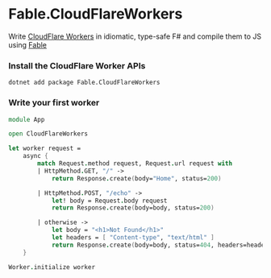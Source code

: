 # Fable.CloudFlareWorkers

Write [CloudFlare Workers](https://workers.cloudflare.com/) in idiomatic, type-safe F# and compile them to JS using [Fable](https://github.com/fable-compiler/Fable)

### Install the CloudFlare Worker APIs
```
dotnet add package Fable.CloudFlareWorkers
```
### Write your first worker
```fs
module App

open CloudFlareWorkers

let worker request =
    async {
        match Request.method request, Request.url request with
        | HttpMethod.GET, "/" ->
            return Response.create(body="Home", status=200)

        | HttpMethod.POST, "/echo" ->
            let! body = Request.body request
            return Response.create(body=body, status=200)

        | otherwise ->
            let body = "<h1>Not Found</h1>"
            let headers = [ "Content-type", "text/html" ]
            return Response.create(body=body, status=404, headers=headers)
    }

Worker.initialize worker
```